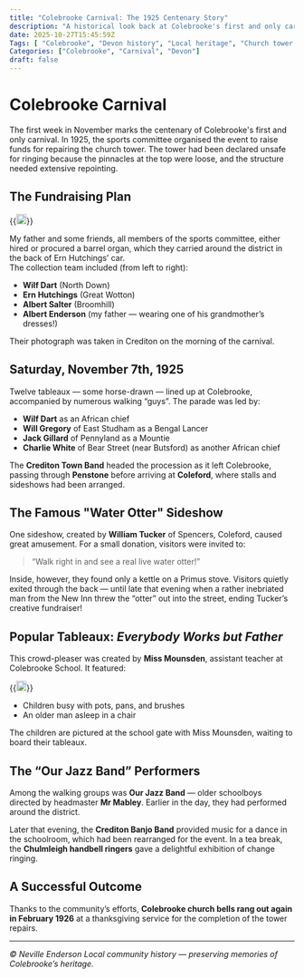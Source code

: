 ```yaml
---
title: "Colebrooke Carnival: The 1925 Centenary Story"
description: "A historical look back at Colebrooke's first and only carnival in 1925, organised to repair the church tower and celebrated with tableaux, bands, and community spirit."
date: 2025-10-27T15:45:59Z
Tags: [ "Colebrooke", "Devon history", "Local heritage", "Church tower restoration", "Carnival history", "Community events", "1920s Britain" ]
Categories: ["Colebrooke", "Carnival", "Devon"]
draft: false
---
```


# Colebrooke Carnival

The first week in November marks the centenary of Colebrooke's first and only carnival. In 1925, the sports committee organised the event to raise funds for repairing the church tower. The tower had been declared unsafe for ringing because the pinnacles at the top were loose, and the structure needed extensive repointing.

## The Fundraising Plan

{{<image float="right" width="18em" frame="true" caption="My father and some friends" src="img/carnival-car.jpg" >}}

My father and some friends, all members of the sports committee, either hired or procured a barrel organ, which they carried around the district in the back of Ern Hutchings’ car.  
The collection team included (from left to right):

- **Wilf Dart** (North Down)
- **Ern Hutchings** (Great Wotton)
- **Albert Salter** (Broomhill)
- **Albert Enderson** (my father — wearing one of his grandmother’s dresses!)

Their photograph was taken in Crediton on the morning of the carnival.

## Saturday, November 7th, 1925

Twelve tableaux — some horse-drawn — lined up at Colebrooke, accompanied by numerous walking “guys”. The parade was led by:

- **Wilf Dart** as an African chief
- **Will Gregory** of East Studham as a Bengal Lancer
- **Jack Gillard** of Pennyland as a Mountie
- **Charlie White** of Bear Street (near Butsford) as another African chief

The **Crediton Town Band** headed the procession as it left Colebrooke, passing through **Penstone** before arriving at **Coleford**, where stalls and sideshows had been arranged.

## The Famous "Water Otter" Sideshow

One sideshow, created by **William Tucker** of Spencers, Coleford, caused great amusement. For a small donation, visitors were invited to:

> “Walk right in and see a real live water otter!”

Inside, however, they found only a kettle on a Primus stove. Visitors quietly exited through the back — until late that evening when a rather inebriated man from the New Inn threw the “otter” out into the street, ending Tucker’s creative fundraiser!

## Popular Tableaux: *Everybody Works but Father*

This crowd-pleaser was created by **Miss Mounsden**, assistant teacher at Colebrooke School. It featured:

{{<image float="right" width="18em" frame="true" caption="Merry Little Workers" src="img/merry-little-workers.jpg" >}}

- Children busy with pots, pans, and brushes
- An older man asleep in a chair

The children are pictured at the school gate with Miss Mounsden, waiting to board their tableaux.

## The “Our Jazz Band” Performers

Among the walking groups was **Our Jazz Band** — older schoolboys directed by headmaster **Mr Mabley**. Earlier in the day, they had performed around the district.

Later that evening, the **Crediton Banjo Band** provided music for a dance in the schoolroom, which had been rearranged for the event. In a tea break, the **Chulmleigh handbell ringers** gave a delightful exhibition of change ringing.

## A Successful Outcome

Thanks to the community’s efforts, **Colebrooke church bells rang out again in February 1926** at a thanksgiving service for the completion of the tower repairs.

---

*© Neville Enderson Local community history — preserving memories of Colebrooke’s heritage.*


